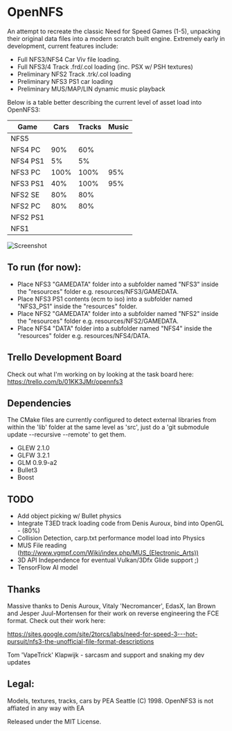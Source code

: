 # OpenNFS

An attempt to recreate the classic Need for Speed Games (1-5), unpacking their original data files into a modern scratch built engine. Extremely early in development, current features include:
 
* Full NFS3/NFS4 Car Viv file loading. 
* Full NFS3/4 Track .frd/.col loading (inc. PSX w/ PSH textures)
* Preliminary NFS2 Track .trk/.col loading
* Preliminary NFS3 PS1 car loading
* Preliminary MUS/MAP/LIN dynamic music playback

Below is a table better describing the current level of asset load into OpenNFS3:

| Game     | Cars | Tracks | Music |
|----------|------|--------|-------|
| NFS5     |      |        |       |
| NFS4 PC  | 90%  | 60%    |       |
| NFS4 PS1 | 5%   | 5%     |       |
| NFS3 PC  | 100% | 100%   | 95%   |
| NFS3 PS1 | 40%  | 100%   | 95%   |
| NFS2 SE  | 80%  | 80%    |       |
| NFS2 PC  | 80%  | 80%    |       |
| NFS2 PS1 |      |        |       |
| NFS1     |      |        |       |

![Screenshot](../master/doc/BuildProgress.png)

## To run (for now):

* Place NFS3 "GAMEDATA" folder into a subfolder named "NFS3" inside the "resources" folder e.g. resources/NFS3/GAMEDATA.
* Place NFS3 PS1 contents (ecm to iso) into a subfolder named "NFS3_PS1" inside the "resources" folder.
* Place NFS2 "GAMEDATA" folder into a subfolder named "NFS2" inside the "resources" folder e.g. resources/NFS2/GAMEDATA.
* Place NFS4 "DATA" folder into a subfolder named "NFS4" inside the "resources" folder e.g. resources/NFS4/DATA.

## Trello Development Board

Check out what I'm working on by looking at the task board here:
https://trello.com/b/01KK3JMr/opennfs3

## Dependencies

The CMake files are currently configured to detect external libraries from within the 'lib' folder at the same level as 'src', just do a 'git submodule update --recursive --remote' to get them.

* GLEW 2.1.0
* GLFW 3.2.1
* GLM 0.9.9-a2
* Bullet3
* Boost

## TODO

* Add object picking w/ Bullet physics
* Integrate T3ED track loading code from Denis Auroux, bind into OpenGL - (80%)
* Collision Detection, carp.txt performance model load into Physics
* MUS File reading (http://www.vgmpf.com/Wiki/index.php/MUS_(Electronic_Arts))
* 3D API Independence for eventual Vulkan/3Dfx Glide support ;)
* TensorFlow AI model 

## Thanks

Massive thanks to Denis Auroux, Vitaly 'Necromancer', EdasX, Ian Brown and Jesper Juul-Mortensen for their work on reverse engineering the FCE format. Check out their work here:

https://sites.google.com/site/2torcs/labs/need-for-speed-3---hot-pursuit/nfs3-the-unofficial-file-format-descriptions

Tom 'VapeTrick' Klapwijk - sarcasm and support and snaking my dev updates

## Legal:
Models, textures, tracks, cars by PEA Seattle (C) 1998.
OpenNFS3 is not affiated in any way with EA

Released under the MIT License.

